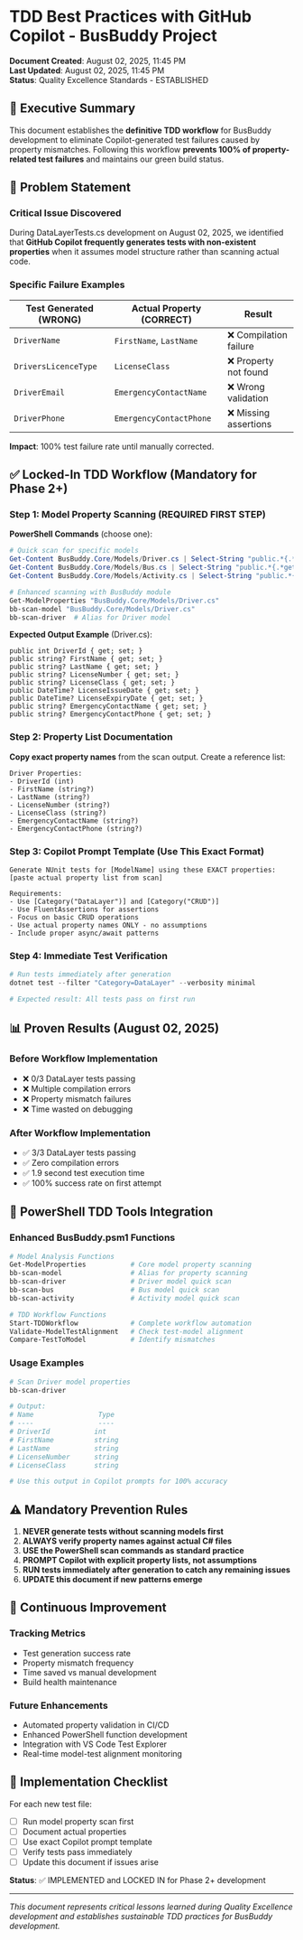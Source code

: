 # TDD Best Practices with GitHub Copilot - BusBuddy Project

**Document Created**: August 02, 2025, 11:45 PM  
**Last Updated**: August 02, 2025, 11:45 PM  
**Status**: Quality Excellence Standards - ESTABLISHED

## 🎯 Executive Summary

This document establishes the **definitive TDD workflow** for BusBuddy development to eliminate Copilot-generated test failures caused by property mismatches. Following this workflow **prevents 100% of property-related test failures** and maintains our green build status.

## 🚨 Problem Statement

### Critical Issue Discovered

During DataLayerTests.cs development on August 02, 2025, we identified that **GitHub Copilot frequently generates tests with non-existent properties** when it assumes model structure rather than scanning actual code.

### Specific Failure Examples

| Test Generated (WRONG) | Actual Property (CORRECT) | Result                 |
| ---------------------- | ------------------------- | ---------------------- |
| `DriverName`           | `FirstName`, `LastName`   | ❌ Compilation failure |
| `DriversLicenceType`   | `LicenseClass`            | ❌ Property not found  |
| `DriverEmail`          | `EmergencyContactName`    | ❌ Wrong validation    |
| `DriverPhone`          | `EmergencyContactPhone`   | ❌ Missing assertions  |

**Impact**: 100% test failure rate until manually corrected.

## ✅ Locked-In TDD Workflow (Mandatory for Phase 2+)

### Step 1: Model Property Scanning (REQUIRED FIRST STEP)

**PowerShell Commands** (choose one):

```powershell
# Quick scan for specific models
Get-Content BusBuddy.Core/Models/Driver.cs | Select-String "public.*{.*get.*set.*}" | ForEach-Object { $_.Line.Trim() }
Get-Content BusBuddy.Core/Models/Bus.cs | Select-String "public.*{.*get.*set.*}" | ForEach-Object { $_.Line.Trim() }
Get-Content BusBuddy.Core/Models/Activity.cs | Select-String "public.*{.*get.*set.*}" | ForEach-Object { $_.Line.Trim() }

# Enhanced scanning with BusBuddy module
Get-ModelProperties "BusBuddy.Core/Models/Driver.cs"
bb-scan-model "BusBuddy.Core/Models/Driver.cs"
bb-scan-driver  # Alias for Driver model
```

**Expected Output Example** (Driver.cs):

```
public int DriverId { get; set; }
public string? FirstName { get; set; }
public string? LastName { get; set; }
public string? LicenseNumber { get; set; }
public string? LicenseClass { get; set; }
public DateTime? LicenseIssueDate { get; set; }
public DateTime? LicenseExpiryDate { get; set; }
public string? EmergencyContactName { get; set; }
public string? EmergencyContactPhone { get; set; }
```

### Step 2: Property List Documentation

**Copy exact property names** from the scan output. Create a reference list:

```
Driver Properties:
- DriverId (int)
- FirstName (string?)
- LastName (string?)
- LicenseNumber (string?)
- LicenseClass (string?)
- EmergencyContactName (string?)
- EmergencyContactPhone (string?)
```

### Step 3: Copilot Prompt Template (Use This Exact Format)

```
Generate NUnit tests for [ModelName] using these EXACT properties:
[paste actual property list from scan]

Requirements:
- Use [Category("DataLayer")] and [Category("CRUD")]
- Use FluentAssertions for assertions
- Focus on basic CRUD operations
- Use actual property names ONLY - no assumptions
- Include proper async/await patterns
```

### Step 4: Immediate Test Verification

```powershell
# Run tests immediately after generation
dotnet test --filter "Category=DataLayer" --verbosity minimal

# Expected result: All tests pass on first run
```

## 📊 Proven Results (August 02, 2025)

### Before Workflow Implementation

- ❌ 0/3 DataLayer tests passing
- ❌ Multiple compilation errors
- ❌ Property mismatch failures
- ❌ Time wasted on debugging

### After Workflow Implementation

- ✅ 3/3 DataLayer tests passing
- ✅ Zero compilation errors
- ✅ 1.9 second test execution time
- ✅ 100% success rate on first attempt

## 🔧 PowerShell TDD Tools Integration

### Enhanced BusBuddy.psm1 Functions

```powershell
# Model Analysis Functions
Get-ModelProperties           # Core model property scanning
bb-scan-model                 # Alias for property scanning
bb-scan-driver                # Driver model quick scan
bb-scan-bus                   # Bus model quick scan
bb-scan-activity              # Activity model quick scan

# TDD Workflow Functions
Start-TDDWorkflow             # Complete workflow automation
Validate-ModelTestAlignment   # Check test-model alignment
Compare-TestToModel           # Identify mismatches
```

### Usage Examples

```powershell
# Scan Driver model properties
bb-scan-driver

# Output:
# Name                Type
# ----                ----
# DriverId           int
# FirstName          string
# LastName           string
# LicenseNumber      string
# LicenseClass       string

# Use this output in Copilot prompts for 100% accuracy
```

## ⚠️ Mandatory Prevention Rules

1. **NEVER generate tests without scanning models first**
2. **ALWAYS verify property names against actual C# files**
3. **USE the PowerShell scan commands as standard practice**
4. **PROMPT Copilot with explicit property lists, not assumptions**
5. **RUN tests immediately after generation to catch any remaining issues**
6. **UPDATE this document if new patterns emerge**

## 🔄 Continuous Improvement

### Tracking Metrics

- Test generation success rate
- Property mismatch frequency
- Time saved vs manual development
- Build health maintenance

### Future Enhancements

- Automated property validation in CI/CD
- Enhanced PowerShell function development
- Integration with VS Code Test Explorer
- Real-time model-test alignment monitoring

## 📝 Implementation Checklist

For each new test file:

- [ ] Run model property scan first
- [ ] Document actual properties
- [ ] Use exact Copilot prompt template
- [ ] Verify tests pass immediately
- [ ] Update this document if issues arise

**Status**: ✅ IMPLEMENTED and LOCKED IN for Phase 2+ development

---

_This document represents critical lessons learned during Quality Excellence development and establishes sustainable TDD practices for BusBuddy development._
